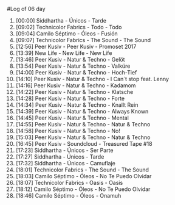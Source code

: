#Log of 06 day

1. [00:00] Siddhartha - Únicos - Tarde
1. [09:02] Technicolor Fabrics - Todo - Todo
1. [09:04] Camilo Séptimo - Óleos - Fusión
1. [09:07] Technicolor Fabrics - The Sound - The Sound
1. [12:56] Peer Kusiv - Peer Kusiv - Promoset 2017
1. [13:39] New Life - New Life - New Life
1. [13:46] Peer Kusiv - Natur & Techno - Gelöt
1. [13:54] Peer Kusiv - Natur & Techno - Valküre
1. [14:00] Peer Kusiv - Natur & Techno - Hoch-Tief
1. [14:10] Peer Kusiv - Natur & Techno - I Can´t stop feat. Lenny
1. [14:16] Peer Kusiv - Natur & Techno - Kadamom
1. [14:22] Peer Kusiv - Natur & Techno - Klatsche
1. [14:28] Peer Kusiv - Natur & Techno - Forte
1. [14:34] Peer Kusiv - Natur & Techno - Knallt Rein
1. [14:39] Peer Kusiv - Natur & Techno - Always Known
1. [14:45] Peer Kusiv - Natur & Techno - Mental
1. [14:55] Peer Kusiv - Natur & Techno - Natur & Techno
1. [14:58] Peer Kusiv - Natur & Techno - No!
1. [15:03] Peer Kusiv - Natur & Techno - Natur & Techno
1. [16:45] Peer Kusiv - Soundcloud - Treasured Tape #18
1. [17:23] Siddhartha - Únicos - Ser Parte
1. [17:27] Siddhartha - Únicos - Tarde
1. [17:32] Siddhartha - Únicos - Camuflaje
1. [18:01] Technicolor Fabrics - The Sound - The Sound
1. [18:03] Camilo Séptimo - Óleos - No Te Puedo Olvidar
1. [18:07] Technicolor Fabrics - Oasis - Oasis
1. [18:12] Camilo Séptimo - Óleos - No Te Puedo Olvidar
1. [18:46] Camilo Séptimo - Óleos - Onamuh
